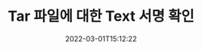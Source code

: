 ---
############################# Static ############################
layout: "auto-gen-signature"
date: 2022-03-01T15:12:22
draft: false
operation: Verify
signaturetype: Text
fileformat: Tar
productName: Java
lang: ko
productCode: java
otherformats: pdf doc docx docm dot dotm dotx odt ott rtf xls xlsx xlsm xlsb csv ods ots xltx xltm ppt pptx pps ppsx odp otp potx potm pptm ppsm
breadcrumb: Put Text signature on Tar for Java

############################# Head ############################
head_title: "Java을 통해 Tar 파일에 대한 Text 서명 확인"
head_description: "몇 줄의 Java 코드만 사용하여 Tar 문서와 Text 서명을 확인하십시오."

############################# Header ############################
title: "Tar 파일에 대한 Text 서명 확인"
description: "Java용 API는 Tar 문서에서 Text 서명을 확인할 수 있는 기회를 제공합니다. Tar 문서 내의 전자 서명 확인은 빠르고 쉽게 수행될 수 있습니다."
bg_image: "https://cms.admin.containerize.com/templates/aspose/App_Themes/V3/images/bg/header1.png"
bg_overlay: false
button:
    enable: true

############################# SubMenu ############################
submenu:
    enable: true

    left:
        img_alt: "GroupDocs.Signature for Java"
        image: "https://cms.admin.containerize.com/templates/groupdocs/images/product-logos/90x90-noborder/groupdocs-signature-java.png"
        product: "GroupDocs.Signature"
        platform: "Java"



############################# About ############################
about:
    enable: true
    title: "새로운 GroupDocs.Signature for Java API 기능 알아보기"
    content: |
        [GroupDocs.Signature for Java](https://products.groupdocs.com/signature/java/) API는 전자 서명을 사용하여 다양한 문서 형식을 처리하는 다양한 방법을 제공합니다. 텍스트, 이미지, 디지털 인증서, 바코드, QR 코드, 스탬프 또는 메타데이터와 같은 다양한 유형의 디지털 서명이 지원됩니다. 고객은 PDF, MS Word 문서, MS Excel 통합 문서, MS PowerPoint 프레젠테이션, Adobe Photoshop 파일 및 다양한 이미지 형식에서 디지털 서명을 추가, 제거, 편집, 유효성 검사 또는 검색할 수 있습니다. 놀라운 수의 추가 기능과 설정을 사용할 수 있습니다.
    

############################# Steps ############################
steps:
    enable: true
    title_left: "Tar 문서에서 Text 서명을 확인하는 방법"
    content_left: |
        [GroupDocs.Signature for Java](https://products.groupdocs.com/signature/java/)에는 Tar 문서에 있는 Text 서명 확인과 같은 유용한 기능이 포함되어 있습니다. 추가 코드를 구현하지 않고 이 기회를 사용하십시오.
        
        * 먼저 확인해야 하는 문서에 대한 생성자 매개변수 경로를 제공하는 Signature 클래스를 인스턴스화합니다.
        * 둘째, 새 VerifyOptions 개체를 만들고 모든 필수 속성을 설정합니다.
        * 마지막으로, VerifyOptions 인스턴스를 전달하는 서명의 개체 Verify 메서드를 호출합니다.
        * 그런 다음 검증 결과를 처리합니다.

    title_right: "시스템 요구 사항"
    content_right: |
        GroupDocs.Signature for Java은(는) 모든 주요 플랫폼 및 운영 체제에서 지원됩니다. 아래 코드를 실행하기 전에 시스템에 다음 전제 조건이 설치되어 있는지 확인하십시오.

        * 운영 체제: Microsoft Windows, Linux, MacOS
        * 개발 환경: NetBeans, Intellij IDEA, Eclipse, etc.
        * Java runtime: J2SE 6.0 and above
        * [Maven](https://repository.groupdocs.com/webapp/#/artifacts/browse/tree/General/repo/com/groupdocs/groupdocs-signature)에서 최신 버전의 GroupDocs.Signature for Java 다운로드
         
    code: |
        ```java    
                
        // Set up input Tar file
        String filePath = "input.tar";

        // Instantiate Signature for input file
        Signature signature = new Signature(filePath);

        //Provide verification options
        TextVerifyOptions options = new TextVerifyOptions();

        // Process all pages
        options.setAllPages(true);
        // specify text match type
        options.setMatchType(TextMatchType.Exact);
        // specify text pattern to search
        options.setText("Very important signature");
                            
        // Verify document signatures
        VerificationResult result = signature.verify(options);

        //process result
        if (result.isValid())
        {
            //..
        }

        ```

############################# Demos ############################
demos:
    enable: true
    title: "Text 서명으로 서명 라이브 데모"
    content: |
       지금 바로 [GroupDocs.Signature 앱](https://products.groupdocs.app/signature/family) 웹사이트를 방문하여 Tar 파일에 다양한 전자 서명을 추가하세요.          

############################# More Formats ############################
more_formats:
    enable: true
    title: "Java을(를) 사용하여 다른 Text 서명 확인"
    content: |
        "다양한 문서에 배치된 전자 서명 확인. 아래와 같이 널리 사용되는 파일 형식의 서명 품질을 확인하십시오."
    format: 
       
       
back_to_top:
    enable: true
---